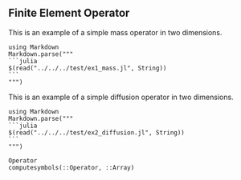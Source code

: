## Finite Element Operator

This is an example of a simple mass operator in two dimensions.

````@eval
using Markdown
Markdown.parse("""
```julia
$(read("../../../test/ex1_mass.jl", String))
```
""")
````

This is an example of a simple diffusion operator in two dimensions.

````@eval
using Markdown
Markdown.parse("""
```julia
$(read("../../../test/ex2_diffusion.jl", String))
```
""")
````

```@docs
Operator
computesymbols(::Operator, ::Array)
```
